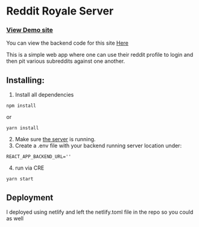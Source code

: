 # Reddit Royale Server

### [View Demo site](https://reddit-royale.netlify.app/)

You can view the backend code for this site [Here](https://github.com/StevenMcHenry01/Reddit_Royale_Server)

This is a simple web app where one can use their reddit profile to login and then pit various subreddits against one another.

## Installing:
1. Install all dependencies
```
npm install
```
or
```
yarn install
```

2. Make sure [the server](https://github.com/StevenMcHenry01/Reddit_Royale_Server) is running.
3. Create a .env file with your backend running server location under:
```
REACT_APP_BACKEND_URL=''
```
4. run via CRE
```
yarn start
```

## Deployment
I deployed using netlify and left the netlify.toml file in the repo so you could as well


